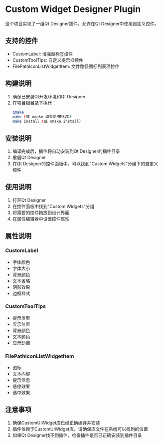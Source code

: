 # Custom Widget Designer Plugin

这个项目实现了一组Qt Designer插件，允许在Qt Designer中使用自定义控件。

## 支持的控件

- CustomLabel: 增强型标签控件
- CustomToolTips: 自定义提示框控件
- FilePathIconListWidgetItem: 文件路径图标列表项控件

## 构建说明

1. 确保已安装Qt开发环境和Qt Designer
2. 在项目根目录下执行：
   ```bash
   qmake
   make (或 nmake 如果使用MSVC)
   make install (或 nmake install)
   ```

## 安装说明

1. 编译完成后，插件将自动安装到Qt Designer的插件目录
2. 重启Qt Designer
3. 在Qt Designer的控件面板中，可以找到"Custom Widgets"分组下的自定义控件

## 使用说明

1. 打开Qt Designer
2. 在控件面板中找到"Custom Widgets"分组
3. 将需要的控件拖放到设计界面
4. 在属性编辑器中设置控件属性

## 属性说明

### CustomLabel
- 字体颜色
- 字体大小
- 背景颜色
- 文本省略
- 阴影效果
- 边框样式

### CustomToolTips
- 提示类型
- 显示位置
- 背景颜色
- 文本颜色
- 显示动画

### FilePathIconListWidgetItem
- 图标
- 文本内容
- 提示信息
- 悬停效果
- 选中效果

## 注意事项

1. 确保CustomUIWidget库已经正确编译并安装
2. 插件依赖于CustomUIWidget库，请确保库文件在系统可以找到的位置
3. 如果Qt Designer找不到插件，检查插件是否已正确安装到插件目录 